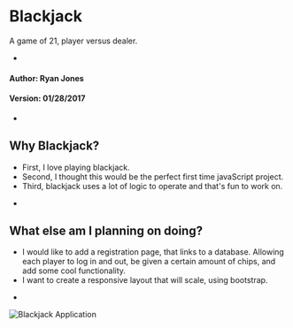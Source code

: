 # Blackjack
A game of 21, player versus dealer.

-
#### Author: Ryan Jones
#### Version: 01/28/2017

-
## Why Blackjack?
* First, I love playing blackjack. 
* Second, I thought this would be the perfect first time javaScript project.
* Third, blackjack uses a lot of logic to operate and that's fun to work on.

-
## What else am I planning on doing?
* I would like to add a registration page, that links to a database. Allowing each player to log in and out, be given a certain amount of chips, and add some cool functionality.
* I want to create a responsive layout that will scale, using bootstrap.

-
![Blackjack Application](http://imgur.com/Vl7DgZc.png)

